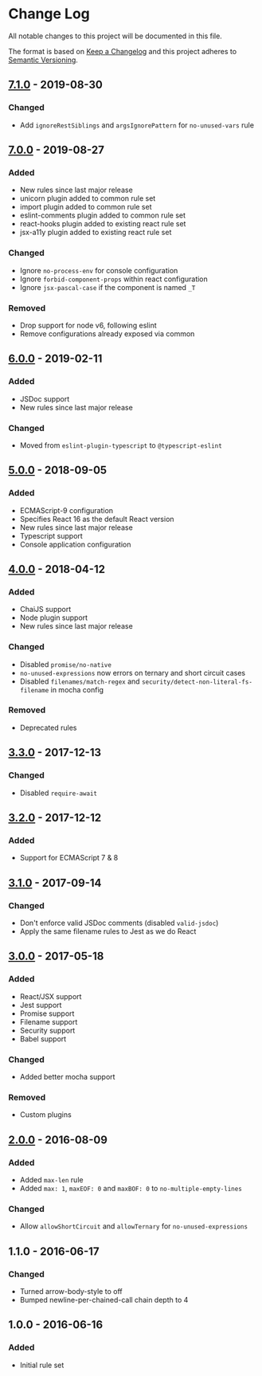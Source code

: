 # Change Log
All notable changes to this project will be documented in this file.

The format is based on [Keep a Changelog](http://keepachangelog.com/)
and this project adheres to [Semantic Versioning](http://semver.org/).

## [7.1.0] - 2019-08-30
### Changed
- Add `ignoreRestSiblings` and `argsIgnorePattern` for `no-unused-vars` rule

## [7.0.0] - 2019-08-27
### Added
- New rules since last major release
- unicorn plugin added to common rule set
- import plugin added to common rule set
- eslint-comments plugin added to common rule set
- react-hooks plugin added to existing react rule set
- jsx-a11y plugin added to existing react rule set
### Changed
- Ignore `no-process-env` for console configuration
- Ignore `forbid-component-props` within react configuration
- Ignore `jsx-pascal-case` if the component is named `_T`
### Removed
- Drop support for node v6, following eslint
- Remove configurations already exposed via common

## [6.0.0] - 2019-02-11
### Added
- JSDoc support
- New rules since last major release
### Changed
- Moved from `eslint-plugin-typescript` to `@typescript-eslint`

## [5.0.0] - 2018-09-05
### Added
- ECMAScript-9 configuration
- Specifies React 16 as the default React version
- New rules since last major release
- Typescript support
- Console application configuration

## [4.0.0] - 2018-04-12
### Added
- ChaiJS support
- Node plugin support
- New rules since last major release
### Changed
- Disabled `promise/no-native`
- `no-unused-expressions` now errors on ternary and short circuit cases
- Disabled `filenames/match-regex` and `security/detect-non-literal-fs-filename` in mocha config
### Removed
- Deprecated rules

## [3.3.0] - 2017-12-13
### Changed
- Disabled `require-await`

## [3.2.0] - 2017-12-12
### Added
- Support for ECMAScript 7 & 8

## [3.1.0] - 2017-09-14
### Changed
- Don't enforce valid JSDoc comments (disabled `valid-jsdoc`)
- Apply the same filename rules to Jest as we do React

## [3.0.0] - 2017-05-18
### Added
- React/JSX support
- Jest support
- Promise support
- Filename support
- Security support
- Babel support
### Changed
- Added better mocha support
### Removed
- Custom plugins

## [2.0.0] - 2016-08-09
### Added
- Added `max-len` rule
- Added `max: 1`, `maxEOF: 0` and `maxBOF: 0` to `no-multiple-empty-lines`
### Changed
- Allow `allowShortCircuit` and `allowTernary` for `no-unused-expressions`

## 1.1.0 - 2016-06-17
### Changed
- Turned arrow-body-style to off
- Bumped newline-per-chained-call chain depth to 4

## 1.0.0 - 2016-06-16
### Added
- Initial rule set

[Unreleased]: https://github.com/CoursePark/eslint-config-bluedrop/compare/v7.1.0...HEAD
[7.1.0]: https://github.com/CoursePark/eslint-config-bluedrop/compare/v7.0.0...v7.1.0
[7.0.0]: https://github.com/CoursePark/eslint-config-bluedrop/compare/v6.0.0...v7.0.0
[6.0.0]: https://github.com/CoursePark/eslint-config-bluedrop/compare/v5.0.0...v6.0.0
[5.0.0]: https://github.com/CoursePark/eslint-config-bluedrop/compare/v4.0.0...v5.0.0
[4.0.0]: https://github.com/CoursePark/eslint-config-bluedrop/compare/v3.3.0...v4.0.0
[3.3.0]: https://github.com/CoursePark/eslint-config-bluedrop/compare/v3.2.0...v3.3.0
[3.2.0]: https://github.com/CoursePark/eslint-config-bluedrop/compare/v3.1.0...v3.2.0
[3.1.0]: https://github.com/CoursePark/eslint-config-bluedrop/compare/v3.0.0...v3.1.0
[3.0.0]: https://github.com/CoursePark/eslint-config-bluedrop/compare/v2.0.0...v3.0.0
[2.0.0]: https://github.com/CoursePark/eslint-config-bluedrop/compare/v1.0.0...v2.0.0
